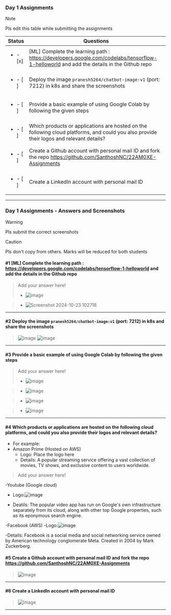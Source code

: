 ### Day 1 Assignments

> [!NOTE]
> Pls edit this table while submitting the assignments

| Status         | Questions     | 
|----------------|---------------|
| <ul><li>- [x] </li></ul> | [ML] Complete the learning path : https://developers.google.com/codelabs/tensorflow-1-helloworld and add the details in the Github repo |
| <ul><li>- [ ] </li></ul> | Deploy the image `pranesh5264/chatbot-image:v1` (port: 7212) in k8s and share the screenshots |
| <ul><li>- [ ] </li></ul> | Provide a basic example of using Google Colab by following the given steps  |
| <ul><li>- [ ] </li></ul> | Which products or applications are hosted on the following cloud platforms, and could you also provide their logos and relevant details?  |
| <ul><li>- [ ] </li></ul> | Create a Github account with personal mail ID and fork the repo https://github.com/SanthoshNC/22AM0XE-Assignments  |
| <ul><li>- [ ] </li></ul> | Create a LinkedIn account with personal mail ID  |


***

### Day 1 Assignments - Answers and Screenshots

> [!WARNING]
> Pls submit the correct screenshots

> [!CAUTION]
> Pls don't copy from others. Marks will be reduced for both students

#### #1 [ML] Complete the learning path : https://developers.google.com/codelabs/tensorflow-1-helloworld and add the details in the Github repo
> Add your answer here!
> - ![image](https://github.com/user-attachments/assets/5da58a95-bade-4c04-9700-5408f95c371f)

> - ![Screenshot 2024-10-23 102718](https://github.com/user-attachments/assets/62ec202c-49e6-4e81-8fe3-5cb9799b0118)


***

#### #2 Deploy the image `pranesh5264/chatbot-image:v1` (port: 7212) in k8s and share the screenshots
> ![image](https://github.com/user-attachments/assets/20807d85-b02a-4eec-9397-254780b8919b)
> ![image](https://github.com/user-attachments/assets/6a4a7b4e-1d09-4356-97f7-9af18499203d)



***

#### #3 Provide a basic example of using Google Colab by following the given steps
> Add your answer here!
> - ![image](https://github.com/user-attachments/assets/c6424527-79f2-49ef-8751-0c7ecf662d89)

> - ![image](https://github.com/user-attachments/assets/df106218-5455-435b-8f83-82fcd2f51dc9)

> - ![image](https://github.com/user-attachments/assets/01966e1b-d352-4da9-863d-229631148285)

> - ![image](https://github.com/user-attachments/assets/8dbb3a2b-e91f-4deb-a4f4-0701f31e107a)

***

#### #4 Which products or applications are hosted on the following cloud platforms, and could you also provide their logos and relevant details? 
- For example:
- Amazon Prime (Hosted on AWS)
  - Logo: Place the logo here
  - Details: A popular streaming service offering a vast collection of movies, TV shows, and exclusive content to users worldwide.

> Add your answer here!

-Youtube (Google cloud)
  - Logo:![image](https://github.com/user-attachments/assets/8f813aec-594c-410a-b4c0-e715fc7a508e)

  - Deatils: The popular video app has run on Google's own infrastructure separately from its cloud, along with other top Google properties, such as its eponymous search engine.

-Facebook (AWS)
  -Logo:![image](https://github.com/user-attachments/assets/662fdc7c-21ff-4893-b734-53f6391a566f)

  -Details: Facebook is a social media and social networking service owned by American technology conglomerate Meta. Created in 2004 by Mark Zuckerberg.

#### #5 Create a Github account with personal mail ID and fork the repo https://github.com/SanthoshNC/22AM0XE-Assignments
> ![image](https://github.com/user-attachments/assets/32dd4778-4f01-4cb1-b52a-669954d638a1)


***

#### #6 Create a LinkedIn account with personal mail ID
> ![image](https://github.com/user-attachments/assets/112f2d6c-b2c2-4d14-8d7a-d0cf19cea89f)


***
